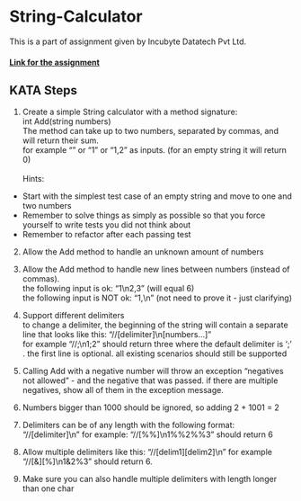 # String-Calculator
This is a part of assignment given by Incubyte Datatech Pvt Ltd.


#### [Link for the assignment](https://osherove.com/tdd-kata-1)
## KATA Steps
1. Create a simple String calculator with a method signature:<br/>
int Add(string numbers)<br/>
The method can take up to two numbers, separated by commas, and will return their sum.<br/>
for example “” or “1” or “1,2” as inputs.
(for an empty string it will return 0) <br/><br/>
Hints:
 - Start with the simplest test case of an empty string and move to one and two numbers
 - Remember to solve things as simply as possible so that you force yourself to write tests you did not think about
 - Remember to refactor after each passing test
 
2. Allow the Add method to handle an unknown amount of numbers<br/>

3. Allow the Add method to handle new lines between numbers (instead of commas).<br/>
the following input is ok: “1\n2,3” (will equal 6)<br/>
the following input is NOT ok: “1,\n” (not need to prove it - just clarifying)<br/>

4. Support different delimiters<br/>
to change a delimiter, the beginning of the string will contain a separate line that looks like this: “//[delimiter]\n[numbers…]” <br/>for example “//;\n1;2” should return three where the default delimiter is ‘;’ .
the first line is optional. all existing scenarios should still be supported

5. Calling Add with a negative number will throw an exception “negatives not allowed” - and the negative that was passed. 
if there are multiple negatives, show all of them in the exception message.

6. Numbers bigger than 1000 should be ignored, so adding 2 + 1001 = 2

7. Delimiters can be of any length with the following format: “//[delimiter]\n” for example: “//[%%]\n1%%2%%3” should return 6

8. Allow multiple delimiters like this: “//[delim1][delim2]\n” for example “//[&][%]\n1&2%3” should return 6.

9. Make sure you can also handle multiple delimiters with length longer than one char
